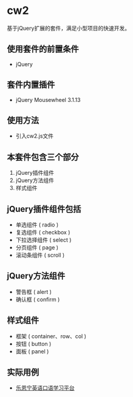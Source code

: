 # cw2 #
基于jQuery扩展的套件，满足小型项目的快速开发。

## 使用套件的前置条件 ##
- jQuery

## 套件内置插件 ##
- jQuery Mousewheel 3.1.13

## 使用方法 ##
- 引入cw2.js文件

## 本套件包含三个部分 ##
1. jQuery插件组件
2. jQuery方法组件
3. 样式组件

## jQuery插件组件包括 ##
- 单选组件 ( radio )
- 复选组件 ( checkbox )
- 下拉选择组件 ( select )
- 分页组件 ( page )
- 滚动条组件 ( scroll )

## jQuery方法组件 ##
- 警告框 ( alert )
- 确认框 ( confirm )

## 样式组件 ##
- 框架 ( container、row、col )
- 按钮 ( button )
- 面板 ( panel )

## 实际用例 ##
- [乐恩宁英语口语学习平台](http://learning.chivoxapp.com/)
